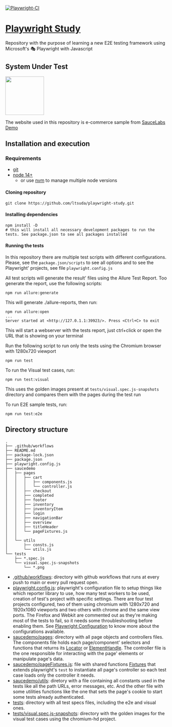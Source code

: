 [![Playwright-CI](https://github.com/ltsuda/playwright-study/actions/workflows/main.yml/badge.svg)](https://github.com/ltsuda/playwright-study/actions/workflows/main.yml)

# [Playwright Study](https://playwright.dev/)

Repository with the purpose of learning a new E2E testing framework using Microsoft's 🎭 Playwright with Javascript

## System Under Test

<a href="https://www.saucedemo.com/">
<img src="https://www.saucedemo.com/static/media/Login_Bot_graphic.20658452.png" width=120>
</a>

The website used in this repository is e-commerce sample from [SauceLabs Demo](https://www.saucedemo.com/)




## Installation and execution

### Requirements
 - [git](https://git-scm.com/downloads)
 - [node 14+](https://nodejs.org/en/)
   - or use [nvm](https://github.com/nvm-sh/nvm) to manage multiple node versions

#### Cloning repository

```text
git clone https://github.com/ltsuda/playwright-study.git
```

#### Installing dependencies
```node
npm install -D
# this will install all necessary development packages to run the tests. See package.json to see all packages installed
```

#### Running the tests
In this repository there are multiple test scripts with different configurations. Please, see the `package.json/scripts` to see all options and to see the Playwright' projects, see file `playwright.config.js`

All test scripts will generate the result' files using the Allure Test Report. Too generate the report, use the following scripts:
```node
npm run allure:generate
```
This will generate ./allure-reports, then run:
```node
npm run allure:open
...
Server started at <http://127.0.1.1:39923/>. Press <Ctrl+C> to exit
```
This will start a webserver with the tests report, just ctrl+click or open the URL that is showing on your terminal


Run the following script to run only the tests using the Chromium browser with 1280x720 viewport
```node
npm run test
```

To run the Visual test cases, run:
```node
npm run test:visual
```
This uses the golden images present at `tests/visual.spec.js-snapshots` directory and compares them with the pages during the test run

To run E2E sample tests, run:
```node
npm run test:e2e
```


## Directory structure
```text
.
├── .github/workflows
├── README.md
├── package-lock.json
├── package.json
├── playwright.config.js
├── saucedemo
│   ├── pages
│   │   ├── cart
│   │   │   ├── components.js
│   │   │   └── controller.js
│   │   ├── checkout
│   │   ├── completed
│   │   ├── footer
│   │   ├── inventory
│   │   ├── inventoryItem
│   │   ├── login
│   │   ├── navigationBar
│   │   ├── overview
│   │   ├── titleHeader
│   │   └── pageFixtures.js
│   │
│   └── utils
│       ├── consts.js
│       └── utils.js
└── tests
    ├── *.spec.js
    └── visual.spec.js-snapshots
        └── *.png
```
 - [.github/workflows](https://github.com/ltsuda/playwright-study/tree/main/.github/workflows): directory with github workflows that runs at every push to main or every pull request open.
 - [playwright.config.js](https://github.com/ltsuda/playwright-study/blob/main/playwright.config.js): playwright's configuration file to setup things like which reporter library to use, how many test workers to be used, creation of test's project with specific settings. There are four test projects configured, two of them using chromium with 1280x720 and 1920x1080 viewports and two others with chrome and the same view ports. The Firefox and Webkit are commented out as they're making most of the tests to fail, so it needs some throubleshooting before enabling them. See [Playwright Configuration](https://playwright.dev/docs/test-configuration) to know more about the configurations available.
 - [saucedemo/pages](https://github.com/ltsuda/playwright-study/tree/main/saucedemo/pages): directory with all page objects and controllers files. The components file holds each page/component' selectors and functions that returns its [Locator](https://playwright.dev/docs/api/class-locator) or [ElementHandle](https://playwright.dev/docs/api/class-elementhandle). The controller file is the one responsible for interacting with the page' elements or manipulate page's data.
 - [saucedemo/pageFixtures.js](https://github.com/ltsuda/playwright-study/blob/main/saucedemo/pages/pageFixtures.js): file with shared functions [Fixtures](https://playwright.dev/docs/test-fixtures) that extends playwright's `test` to instantiate all page's controller so each test case loads only the controller it needs.
 - [saucedemo/utils](https://github.com/ltsuda/playwright-study/tree/main/saucedemo/utils): diretory with a file containing all constants used in the tests like all the path URLs, error messages, etc. And the other file with some utilities functions like the one that sets the page's cookie to start some tests already authenticated.
 - [tests](https://github.com/ltsuda/playwright-study/tree/main/tests): directory with all test specs files, including the e2e and visual ones.
 - [tests/visual.spec.js-snapshots](https://github.com/ltsuda/playwright-study/tree/main/tests/visual.spec.js-snapshots): directory with the golden images for the visual test cases using the chromium-hd project.
